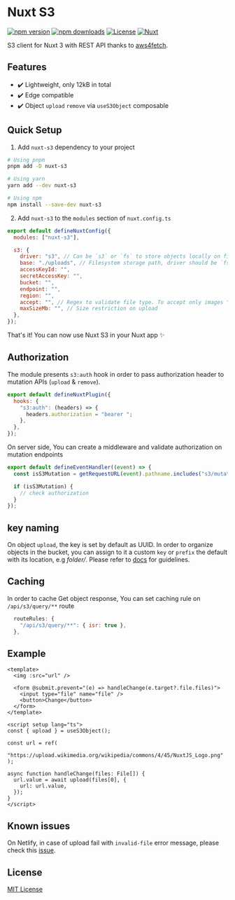 # Nuxt S3

[![npm version][npm-version-src]][npm-version-href]
[![npm downloads][npm-downloads-src]][npm-downloads-href]
[![License][license-src]][license-href]
[![Nuxt][nuxt-src]][nuxt-href]

S3 client for Nuxt 3 with REST API thanks to [aws4fetch](https://github.com/mhart/aws4fetch).

## Features

- ✔️ Lightweight, only 12kB in total
- ✔️ Edge compatible
- ✔️ Object `upload` `remove` via `useS3Object` composable

## Quick Setup

1. Add `nuxt-s3` dependency to your project

```bash
# Using pnpm
pnpm add -D nuxt-s3

# Using yarn
yarn add --dev nuxt-s3

# Using npm
npm install --save-dev nuxt-s3
```

2. Add `nuxt-s3` to the `modules` section of `nuxt.config.ts`

```js
export default defineNuxtConfig({
  modules: ["nuxt-s3"],

  s3: {
    driver: "s3", // Can be `s3` or `fs` to store objects locally on filesystem
    base: "./uploads", // Filesystem storage path, driver should be `fs`
    accessKeyId: "",
    secretAccessKey: "",
    bucket: "",
    endpoint: "",
    region: "",
    accept: "", // Regex to validate file type. To accept only images "^image/(png|jpeg|png|gif)"
    maxSizeMb: "", // Size restriction on upload
  },
});
```

That's it! You can now use Nuxt S3 in your Nuxt app ✨

## Authorization

The module presents `s3:auth` hook in order to pass authorization header to mutation APIs (`upload` & `remove`).

```js
export default defineNuxtPlugin({
  hooks: {
    "s3:auth": (headers) => {
      headers.authorization = "bearer ";
    },
  },
});
```

On server side, You can create a middleware and validate authorization on mutation endpoints

```js
export default defineEventHandler((event) => {
  const isS3Mutation = getRequestURL(event).pathname.includes("s3/mutation");

  if (isS3Mutation) {
    // check authorization
  }
});
```

## key naming

On object `upload`, the key is set by default as UUID. In order to organize objects in the bucket, you can assign to it a custom `key` or `prefix` the default with its location, e.g _folder/_. Please refer to [docs](https://docs.aws.amazon.com/AmazonS3/latest/userguide/object-keys.html) for guidelines.

## Caching

In order to cache Get object response, You can set caching rule on `/api/s3/query/**` route

```js
  routeRules: {
    "/api/s3/query/**": { isr: true },
  },
```

## Example

```vue
<template>
  <img :src="url" />

  <form @submit.prevent="(e) => handleChange(e.target?.file.files)">
    <input type="file" name="file" />
    <button>Change</button>
  </form>
</template>

<script setup lang="ts">
const { upload } = useS3Object();

const url = ref(
  "https://upload.wikimedia.org/wikipedia/commons/4/45/NuxtJS_Logo.png"
);

async function handleChange(files: File[]) {
  url.value = await upload(files[0], {
    url: url.value,
  });
}
</script>
```

## Known issues

On Netlify, in case of upload fail with `invalid-file` error message, please check this [issue](https://github.com/unjs/nitro/issues/1719).

## License

[MIT License](./LICENSE)

<!-- Badges -->

[npm-version-src]: https://img.shields.io/npm/v/nuxt-s3/latest.svg?style=flat&colorA=18181B&colorB=28CF8D
[npm-version-href]: https://npmjs.com/package/nuxt-s3
[npm-downloads-src]: https://img.shields.io/npm/dt/nuxt-s3.svg?style=flat&colorA=18181B&colorB=28CF8D
[npm-downloads-href]: https://npmjs.com/package/nuxt-s3
[license-src]: https://img.shields.io/npm/l/nuxt-s3.svg?style=flat&colorA=18181B&colorB=28CF8D
[license-href]: https://npmjs.com/package/nuxt-s3
[nuxt-src]: https://img.shields.io/badge/Nuxt-18181B?logo=nuxt.js
[nuxt-href]: https://nuxt.com
